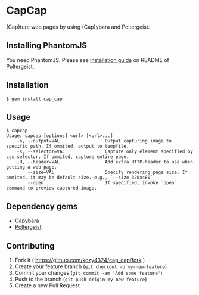 # CapCap

(Cap)ture web pages by using (Cap)ybara and Poltergeist.

## Installing PhantomJS

You need PhantomJS. Please see [installation guide](https://github.com/teampoltergeist/poltergeist/blob/master/README.md#installing-phantomjs) on README of Poltergeist.

## Installation

```
$ gem install cap_cap
```

## Usage

```
$ capcap 
Usage: capcap [options] <url> [<url>...]
    -o, --output=VAL                 Output capturing image to specific path. If ommited, output to tempfile.
    -s, --selector=VAL               Capture only element specified by css selector. If ommited, capture entire page.
    -H, --header=VAL                 Add extra HTTP-header to use when getting a web page.
        --size=VAL                   Specify rendering page size. If ommited, it may be default size. e.g., `--size 320x480`
        --open                       If specified, invoke `open` command to preview captured image.
```

## Dependency gems

- [Capybara](https://github.com/jnicklas/capybara)
- [Poltergeist](https://github.com/teampoltergeist/poltergeist)

## Contributing

1. Fork it ( https://github.com/kozy4324/cap_cap/fork )
2. Create your feature branch (`git checkout -b my-new-feature`)
3. Commit your changes (`git commit -am 'Add some feature'`)
4. Push to the branch (`git push origin my-new-feature`)
5. Create a new Pull Request
